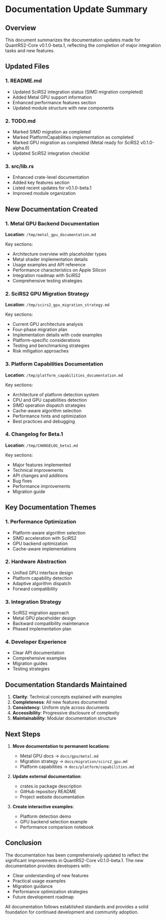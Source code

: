 # Documentation Update Summary

## Overview

This document summarizes the documentation updates made for QuantRS2-Core v0.1.0-beta.1, reflecting the completion of major integration tasks and new features.

## Updated Files

### 1. README.md
- Updated SciRS2 integration status (SIMD migration completed)
- Added Metal GPU support information
- Enhanced performance features section
- Updated module structure with new components

### 2. TODO.md
- Marked SIMD migration as completed
- Marked PlatformCapabilities implementation as completed
- Marked GPU migration as completed (Metal ready for SciRS2 v0.1.0-alpha.6)
- Updated SciRS2 integration checklist

### 3. src/lib.rs
- Enhanced crate-level documentation
- Added key features section
- Listed recent updates for v0.1.0-beta.1
- Improved module organization

## New Documentation Created

### 1. Metal GPU Backend Documentation
**Location**: `/tmp/metal_gpu_documentation.md`

Key sections:
- Architecture overview with placeholder types
- Metal shader implementation details
- Usage examples and API reference
- Performance characteristics on Apple Silicon
- Integration roadmap with SciRS2
- Comprehensive testing strategies

### 2. SciRS2 GPU Migration Strategy
**Location**: `/tmp/scirs2_gpu_migration_strategy.md`

Key sections:
- Current GPU architecture analysis
- Four-phase migration plan
- Implementation details with code examples
- Platform-specific considerations
- Testing and benchmarking strategies
- Risk mitigation approaches

### 3. Platform Capabilities Documentation
**Location**: `/tmp/platform_capabilities_documentation.md`

Key sections:
- Architecture of platform detection system
- CPU and GPU capabilities detection
- SIMD operation dispatch strategies
- Cache-aware algorithm selection
- Performance hints and optimization
- Best practices and debugging

### 4. Changelog for Beta.1
**Location**: `/tmp/CHANGELOG_beta1.md`

Key sections:
- Major features implemented
- Technical improvements
- API changes and additions
- Bug fixes
- Performance improvements
- Migration guide

## Key Documentation Themes

### 1. Performance Optimization
- Platform-aware algorithm selection
- SIMD acceleration with SciRS2
- GPU backend optimization
- Cache-aware implementations

### 2. Hardware Abstraction
- Unified GPU interface design
- Platform capability detection
- Adaptive algorithm dispatch
- Forward compatibility

### 3. Integration Strategy
- SciRS2 migration approach
- Metal GPU placeholder design
- Backward compatibility maintenance
- Phased implementation plan

### 4. Developer Experience
- Clear API documentation
- Comprehensive examples
- Migration guides
- Testing strategies

## Documentation Standards Maintained

1. **Clarity**: Technical concepts explained with examples
2. **Completeness**: All new features documented
3. **Consistency**: Uniform style across documents
4. **Accessibility**: Progressive disclosure of complexity
5. **Maintainability**: Modular documentation structure

## Next Steps

1. **Move documentation to permanent locations**:
   - Metal GPU docs → `docs/gpu/metal.md`
   - Migration strategy → `docs/migration/scirs2_gpu.md`
   - Platform capabilities → `docs/platform/capabilities.md`

2. **Update external documentation**:
   - crates.io package description
   - GitHub repository README
   - Project website documentation

3. **Create interactive examples**:
   - Platform detection demo
   - GPU backend selection example
   - Performance comparison notebook

## Conclusion

The documentation has been comprehensively updated to reflect the significant improvements in QuantRS2-Core v0.1.0-beta.1. The new documentation provides developers with:

- Clear understanding of new features
- Practical usage examples
- Migration guidance
- Performance optimization strategies
- Future development roadmap

All documentation follows established standards and provides a solid foundation for continued development and community adoption.